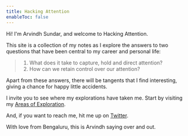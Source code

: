 ```yaml
---
title: Hacking Attention
enableToc: false
---
```


Hi! I'm Arvindh Sundar, and welcome to Hacking Attention.

This site is a collection of my notes as I explore the answers to two questions that have been central to my career and personal life:

> 1. What does it take to capture, hold and direct attention?
> 2. How can we retain control over our attention?

Apart from these answers, there will be tangents that I find interesting, giving a chance for happy little accidents.

I invite you to see where my explorations have taken me. Start by visiting my [Areas of Exploration](Areas%20of%20Exploration.md).

And, if you want to reach me, hit me up on [Twitter](https://twitter.com/arvindhsundar).

With love from Bengaluru, this is Arvindh saying over and out.